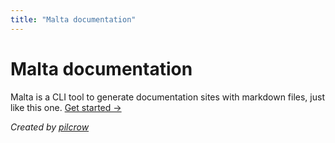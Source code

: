 ```yaml
---
title: "Malta documentation"
---
```


# Malta documentation

Malta is a CLI tool to generate documentation sites with markdown files, just like this one. [Get started →](/basics/setup)

*Created by [pilcrow](https://twitter.com/pilcrowonpaper)*